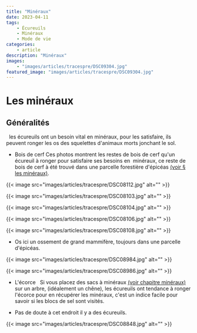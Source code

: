 ```yaml
---
title: "Minéraux"
date: 2023-04-11
tags: 
    - Écureuils
    - Minéraux
    - Mode de vie
categories:
    - article
description: "Minéraux"
images:
    - "images/articles/tracespre/DSC09304.jpg"
featured_image: "images/articles/tracespre/DSC09304.jpg"
---
```

# Les minéraux

## Généralités 
   
 les écureuils ont un besoin vital en minéraux, pour les satisfaire, ils peuvent ronger les os des squelettes d'animaux morts jonchant le sol.  

- Bois de cerf 
 Ces photos montrent les restes de bois de cerf qu'un écureuil à ronger pour satisfaire ses besoins en  minéraux, ce reste de bois de cerf à été trouvé dans une parcelle forestière d'épicéas [(voir § les minéraux)](mineraux.htm). 
 
 {{< image src="images/articles/tracespre/DSC08112.jpg" alt="" >}} 
 
 {{< image src="images/articles/tracespre/DSC08103.jpg" alt="" >}} 
 
 {{< image src="images/articles/tracespre/DSC08104.jpg" alt="" >}} 
 
 {{< image src="images/articles/tracespre/DSC08106.jpg" alt="" >}} 
 
 {{< image src="images/articles/tracespre/DSC08108.jpg" alt="" >}} 
 

- Os 
 ici un ossement de grand mammifère, toujours dans une parcelle d'épicéas. 
 
 {{< image src="images/articles/tracespre/DSC08984.jpg" alt="" >}} 
 
 {{< image src="images/articles/tracespre/DSC08986.jpg" alt="" >}} 
 

- L'écorce 
   
 Si vous placez des sacs à minéraux [(voir chapitre minéraux)](mineraux.htm) sur un arbre, (idéalement un chêne), les écureuils ont tendance à ronger l'écorce pour en récupérer les minéraux, c'est un indice facile pour savoir si les blocs de sel sont visités. 
 
 - Pas de doute à cet endroit il y a des écureuils. 
 
 {{< image src="images/articles/tracespre/DSC08848.jpg" alt="" >}} 
 

